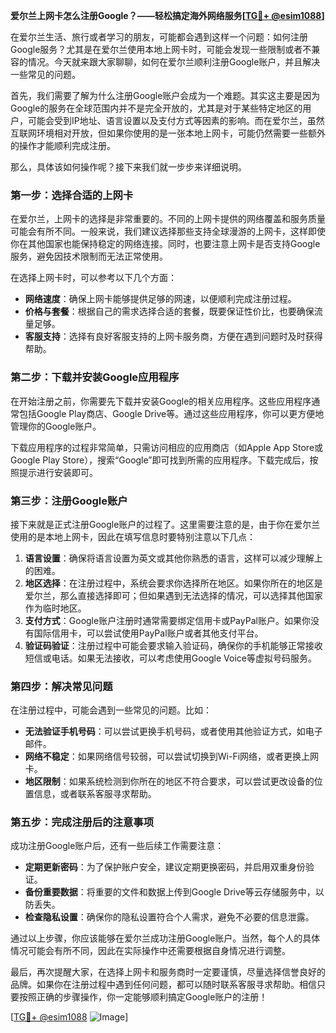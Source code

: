 **爱尔兰上网卡怎么注册Google？——轻松搞定海外网络服务[[TG💪+ @esim1088](https://t.me/s/esim1088)]**

在爱尔兰生活、旅行或者学习的朋友，可能都会遇到这样一个问题：如何注册Google服务？尤其是在爱尔兰使用本地上网卡时，可能会发现一些限制或者不兼容的情况。今天就来跟大家聊聊，如何在爱尔兰顺利注册Google账户，并且解决一些常见的问题。

首先，我们需要了解为什么注册Google账户会成为一个难题。其实这主要是因为Google的服务在全球范围内并不是完全开放的，尤其是对于某些特定地区的用户，可能会受到IP地址、语言设置以及支付方式等因素的影响。而在爱尔兰，虽然互联网环境相对开放，但如果你使用的是一张本地上网卡，可能仍然需要一些额外的操作才能顺利完成注册。

那么，具体该如何操作呢？接下来我们就一步步来详细说明。

### 第一步：选择合适的上网卡

在爱尔兰，上网卡的选择是非常重要的。不同的上网卡提供的网络覆盖和服务质量可能会有所不同。一般来说，我们建议选择那些支持全球漫游的上网卡，这样即使你在其他国家也能保持稳定的网络连接。同时，也要注意上网卡是否支持Google服务，避免因技术限制而无法正常使用。

在选择上网卡时，可以参考以下几个方面：
- **网络速度**：确保上网卡能够提供足够的网速，以便顺利完成注册过程。
- **价格与套餐**：根据自己的需求选择合适的套餐，既要保证性价比，也要确保流量足够。
- **客服支持**：选择有良好客服支持的上网卡服务商，方便在遇到问题时及时获得帮助。

### 第二步：下载并安装Google应用程序

在开始注册之前，你需要先下载并安装Google的相关应用程序。这些应用程序通常包括Google Play商店、Google Drive等。通过这些应用程序，你可以更方便地管理你的Google账户。

下载应用程序的过程非常简单，只需访问相应的应用商店（如Apple App Store或Google Play Store），搜索“Google”即可找到所需的应用程序。下载完成后，按照提示进行安装即可。

### 第三步：注册Google账户

接下来就是正式注册Google账户的过程了。这里需要注意的是，由于你在爱尔兰使用的是本地上网卡，因此在填写信息时要特别注意以下几点：

1. **语言设置**：确保将语言设置为英文或其他你熟悉的语言，这样可以减少理解上的困难。
2. **地区选择**：在注册过程中，系统会要求你选择所在地区。如果你所在的地区是爱尔兰，那么直接选择即可；但如果遇到无法选择的情况，可以选择其他国家作为临时地区。
3. **支付方式**：Google账户注册时通常需要绑定信用卡或PayPal账户。如果你没有国际信用卡，可以尝试使用PayPal账户或者其他支付平台。
4. **验证码验证**：注册过程中可能会要求输入验证码，确保你的手机能够正常接收短信或电话。如果无法接收，可以考虑使用Google Voice等虚拟号码服务。

### 第四步：解决常见问题

在注册过程中，可能会遇到一些常见的问题。比如：
- **无法验证手机号码**：可以尝试更换手机号码，或者使用其他验证方式，如电子邮件。
- **网络不稳定**：如果网络信号较弱，可以尝试切换到Wi-Fi网络，或者更换上网卡。
- **地区限制**：如果系统检测到你所在的地区不符合要求，可以尝试更改设备的位置信息，或者联系客服寻求帮助。

### 第五步：完成注册后的注意事项

成功注册Google账户后，还有一些后续工作需要注意：
- **定期更新密码**：为了保护账户安全，建议定期更换密码，并启用双重身份验证。
- **备份重要数据**：将重要的文件和数据上传到Google Drive等云存储服务中，以防丢失。
- **检查隐私设置**：确保你的隐私设置符合个人需求，避免不必要的信息泄露。

通过以上步骤，你应该能够在爱尔兰成功注册Google账户。当然，每个人的具体情况可能会有所不同，因此在实际操作中还需要根据自身情况进行调整。

最后，再次提醒大家，在选择上网卡和服务商时一定要谨慎，尽量选择信誉良好的品牌。如果你在注册过程中遇到任何问题，都可以随时联系客服寻求帮助。相信只要按照正确的步骤操作，你一定能够顺利搞定Google账户的注册！

[[TG💪+ @esim1088](https://t.me/s/esim1088) ![Image](https://i.postimg.cc/4NQfJmqS/Snipaste-2025-05-13-00-14-12.png)]